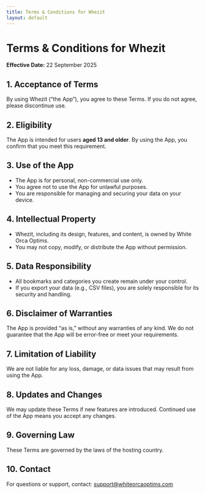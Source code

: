 ```yaml
---
title: Terms & Conditions for Whezit
layout: default
---
```


# Terms & Conditions for Whezit

**Effective Date:** 22 September 2025

## 1. Acceptance of Terms

By using Whezit (“the App”), you agree to these Terms. If you do not agree, please discontinue use.

## 2. Eligibility

The App is intended for users **aged 13 and older**. By using the App, you confirm that you meet this requirement.

## 3. Use of the App

- The App is for personal, non-commercial use only.
- You agree not to use the App for unlawful purposes.
- You are responsible for managing and securing your data on your device.

## 4. Intellectual Property

- Whezit, including its design, features, and content, is owned by White Orca Optims.
- You may not copy, modify, or distribute the App without permission.

## 5. Data Responsibility

- All bookmarks and categories you create remain under your control.
- If you export your data (e.g., CSV files), you are solely responsible for its security and handling.

## 6. Disclaimer of Warranties

The App is provided “as is,” without any warranties of any kind. We do not guarantee that the App will be error-free or meet your requirements.

## 7. Limitation of Liability

We are not liable for any loss, damage, or data issues that may result from using the App.

## 8. Updates and Changes

We may update these Terms if new features are introduced. Continued use of the App means you accept any changes.

## 9. Governing Law

These Terms are governed by the laws of the hosting country.

## 10. Contact

For questions or support, contact: support@whiteorcaoptims.com
